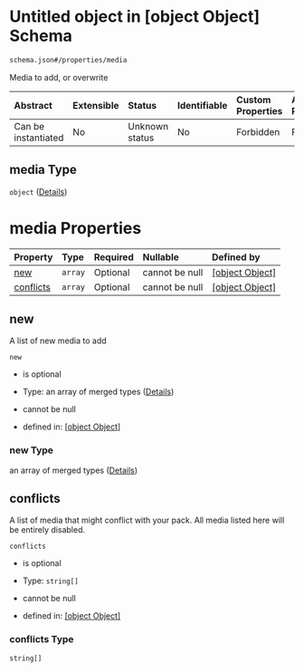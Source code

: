 # Untitled object in \[object Object] Schema

```txt
schema.json#/properties/media
```

Media to add, or overwrite

| Abstract            | Extensible | Status         | Identifiable | Custom Properties | Additional Properties | Access Restrictions | Defined In                                                 |
| :------------------ | :--------- | :------------- | :----------- | :---------------- | :-------------------- | :------------------ | :--------------------------------------------------------- |
| Can be instantiated | No         | Unknown status | No           | Forbidden         | Forbidden             | none                | [schema.json\*](../out/schema.json "open original schema") |

## media Type

`object` ([Details](schema-properties-media.md))

# media Properties

| Property                | Type    | Required | Nullable       | Defined by                                                                                                                |
| :---------------------- | :------ | :------- | :------------- | :------------------------------------------------------------------------------------------------------------------------ |
| [new](#new)             | `array` | Optional | cannot be null | [\[object Object\]](schema-properties-media-properties-new.md "schema.json#/properties/media/properties/new")             |
| [conflicts](#conflicts) | `array` | Optional | cannot be null | [\[object Object\]](schema-properties-media-properties-conflicts.md "schema.json#/properties/media/properties/conflicts") |

## new

A list of new media to add

`new`

*   is optional

*   Type: an array of merged types ([Details](schema-properties-media-properties-new-items.md))

*   cannot be null

*   defined in: [\[object Object\]](schema-properties-media-properties-new.md "schema.json#/properties/media/properties/new")

### new Type

an array of merged types ([Details](schema-properties-media-properties-new-items.md))

## conflicts

A list of media that might conflict with your pack. All media listed here will be entirely disabled.

`conflicts`

*   is optional

*   Type: `string[]`

*   cannot be null

*   defined in: [\[object Object\]](schema-properties-media-properties-conflicts.md "schema.json#/properties/media/properties/conflicts")

### conflicts Type

`string[]`
